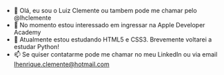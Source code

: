 - 👋 Olá, eu sou o Luiz Clemente ou tambem pode me chamar pelo @lhclemente
- 👀 No momento estou interessado em ingressar na Apple Developer Academy
- 🌱 Atualmente estou estudando HTML5 e CSS3. Brevemente voltarei a estudar Python!
- 📫 Se quiser contatarme pode me chamar no meu LinkedIn ou via email lhenrique.clemente@hotmail.com


<!---
lhclemente/lhclemente is a ✨ special ✨ repository because its `README.md` (this file) appears on your GitHub profile.
You can click the Preview link to take a look at your changes.
--->
